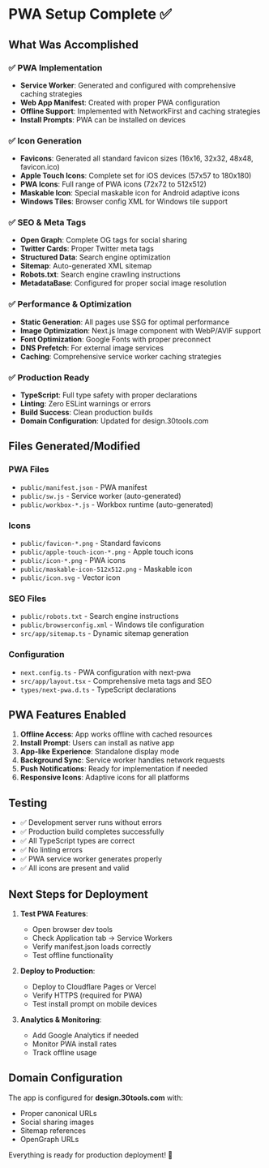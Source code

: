 # PWA Setup Complete ✅

## What Was Accomplished

### ✅ PWA Implementation
- **Service Worker**: Generated and configured with comprehensive caching strategies
- **Web App Manifest**: Created with proper PWA configuration
- **Offline Support**: Implemented with NetworkFirst and caching strategies
- **Install Prompts**: PWA can be installed on devices

### ✅ Icon Generation
- **Favicons**: Generated all standard favicon sizes (16x16, 32x32, 48x48, favicon.ico)
- **Apple Touch Icons**: Complete set for iOS devices (57x57 to 180x180)
- **PWA Icons**: Full range of PWA icons (72x72 to 512x512)
- **Maskable Icon**: Special maskable icon for Android adaptive icons
- **Windows Tiles**: Browser config XML for Windows tile support

### ✅ SEO & Meta Tags
- **Open Graph**: Complete OG tags for social sharing
- **Twitter Cards**: Proper Twitter meta tags
- **Structured Data**: Search engine optimization
- **Sitemap**: Auto-generated XML sitemap
- **Robots.txt**: Search engine crawling instructions
- **MetadataBase**: Configured for proper social image resolution

### ✅ Performance & Optimization
- **Static Generation**: All pages use SSG for optimal performance
- **Image Optimization**: Next.js Image component with WebP/AVIF support
- **Font Optimization**: Google Fonts with proper preconnect
- **DNS Prefetch**: For external image services
- **Caching**: Comprehensive service worker caching strategies

### ✅ Production Ready
- **TypeScript**: Full type safety with proper declarations
- **Linting**: Zero ESLint warnings or errors
- **Build Success**: Clean production builds
- **Domain Configuration**: Updated for design.30tools.com

## Files Generated/Modified

### PWA Files
- `public/manifest.json` - PWA manifest
- `public/sw.js` - Service worker (auto-generated)
- `public/workbox-*.js` - Workbox runtime (auto-generated)

### Icons
- `public/favicon-*.png` - Standard favicons
- `public/apple-touch-icon-*.png` - Apple touch icons
- `public/icon-*.png` - PWA icons
- `public/maskable-icon-512x512.png` - Maskable icon
- `public/icon.svg` - Vector icon

### SEO Files
- `public/robots.txt` - Search engine instructions
- `public/browserconfig.xml` - Windows tile configuration
- `src/app/sitemap.ts` - Dynamic sitemap generation

### Configuration
- `next.config.ts` - PWA configuration with next-pwa
- `src/app/layout.tsx` - Comprehensive meta tags and SEO
- `types/next-pwa.d.ts` - TypeScript declarations

## PWA Features Enabled

1. **Offline Access**: App works offline with cached resources
2. **Install Prompt**: Users can install as native app
3. **App-like Experience**: Standalone display mode
4. **Background Sync**: Service worker handles network requests
5. **Push Notifications**: Ready for implementation if needed
6. **Responsive Icons**: Adaptive icons for all platforms

## Testing

- ✅ Development server runs without errors
- ✅ Production build completes successfully
- ✅ All TypeScript types are correct
- ✅ No linting errors
- ✅ PWA service worker generates properly
- ✅ All icons are present and valid

## Next Steps for Deployment

1. **Test PWA Features**: 
   - Open browser dev tools
   - Check Application tab → Service Workers
   - Verify manifest.json loads correctly
   - Test offline functionality

2. **Deploy to Production**:
   - Deploy to Cloudflare Pages or Vercel
   - Verify HTTPS (required for PWA)
   - Test install prompt on mobile devices

3. **Analytics & Monitoring**:
   - Add Google Analytics if needed
   - Monitor PWA install rates
   - Track offline usage

## Domain Configuration

The app is configured for **design.30tools.com** with:
- Proper canonical URLs
- Social sharing images
- Sitemap references
- OpenGraph URLs

Everything is ready for production deployment! 🚀
